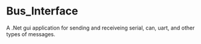 # Bus_Interface
A .Net gui application for sending and receiveing serial, can, uart, and other types of messages. 
